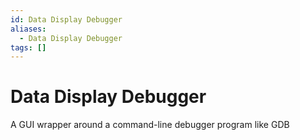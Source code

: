 ```yaml
---
id: Data Display Debugger
aliases:
  - Data Display Debugger
tags: []
---
```


# Data Display Debugger

A GUI wrapper around a command-line debugger program like GDB
